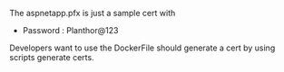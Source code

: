The aspnetapp.pfx is just a sample cert with

- Password : Planthor@123

Developers want to use the DockerFile should generate a cert by using scripts generate certs.
